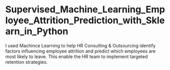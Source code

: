 # Supervised_Machine_Learning_Employee_Attrition_Prediction_with_Sklearn_in_Python
I used Machince Learning to help HR Consulting &amp; Outsourcing identify factors influencing employee attrition and predict which employees are most likely to leave. This enable the HR team to implement targeted retention strategies.
